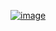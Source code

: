 [![image](https://github.com/user-attachments/assets/b7a76b1e-16d2-4884-8806-8d82929f2863)](https://www.acmicpc.net/problem/2617)